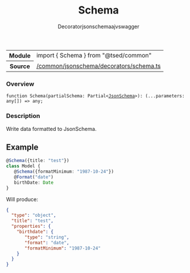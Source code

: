 
<header class="symbol-info-header"><h1 id="schema">Schema</h1><label class="symbol-info-type-label decorator">Decorator</label><label class="api-type-label jsonschema" title="jsonschema">jsonschema</label><label class="api-type-label ajv" title="ajv">ajv</label><label class="api-type-label swagger" title="swagger">swagger</label></header>
<!-- summary -->
<section class="symbol-info"><table class="is-full-width"><tbody><tr><th>Module</th><td><div class="lang-typescript"><span class="token keyword">import</span> { Schema }&nbsp;<span class="token keyword">from</span>&nbsp;<span class="token string">"@tsed/common"</span></div></td></tr><tr><th>Source</th><td><a href="https://github.com/Romakita/ts-express-decorators/blob/v4.4.1/src//common/jsonschema/decorators/schema.ts#L0-L0">/common/jsonschema/decorators/schema.ts</a></td></tr></tbody></table></section>
<!-- overview -->


### Overview


<pre><code class="typescript-lang ">function <span class="token function">Schema</span><span class="token punctuation">(</span>partialSchema<span class="token punctuation">:</span> Partial<<a href="#api/common/jsonschema/jsonschema"><span class="token">JsonSchema</span></a>><span class="token punctuation">)</span><span class="token punctuation">:</span> <span class="token punctuation">(</span>...parameters<span class="token punctuation">:</span> <span class="token keyword">any</span><span class="token punctuation">[</span><span class="token punctuation">]</span><span class="token punctuation">)</span> => <span class="token keyword">any</span><span class="token punctuation">;</span></code></pre>


<!-- Parameters -->

<!-- Description -->


### Description

Write data formatted to JsonSchema.

## Example

```typescript
@Schema({title: "test"})
class Model {
   @Schema({formatMinimum: "1987-10-24"})
   @Format("date")
   birthDate: Date
}
```

Will produce:

```json
{
  "type": "object",
  "title": "test",
  "properties": {
    "birthdate": {
       "type": "string",
       "format": "date",
       "formatMinimum": "1987-10-24"
    }
  }
}
```

<!-- Members -->

